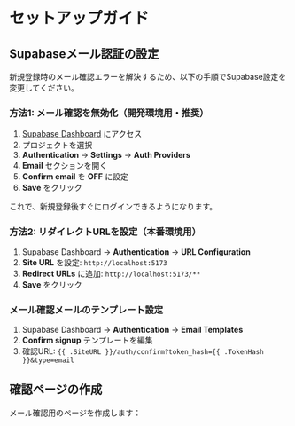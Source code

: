 # セットアップガイド

## Supabaseメール認証の設定

新規登録時のメール確認エラーを解決するため、以下の手順でSupabase設定を変更してください。

### 方法1: メール確認を無効化（開発環境用・推奨）

1. [Supabase Dashboard](https://supabase.com/dashboard) にアクセス
2. プロジェクトを選択
3. **Authentication** → **Settings** → **Auth Providers**
4. **Email** セクションを開く
5. **Confirm email** を **OFF** に設定
6. **Save** をクリック

これで、新規登録後すぐにログインできるようになります。

### 方法2: リダイレクトURLを設定（本番環境用）

1. Supabase Dashboard → **Authentication** → **URL Configuration**
2. **Site URL** を設定: `http://localhost:5173`
3. **Redirect URLs** に追加: `http://localhost:5173/**`
4. **Save** をクリック

### メール確認メールのテンプレート設定

1. Supabase Dashboard → **Authentication** → **Email Templates**
2. **Confirm signup** テンプレートを編集
3. 確認URL: `{{ .SiteURL }}/auth/confirm?token_hash={{ .TokenHash }}&type=email`

## 確認ページの作成

メール確認用のページを作成します：
